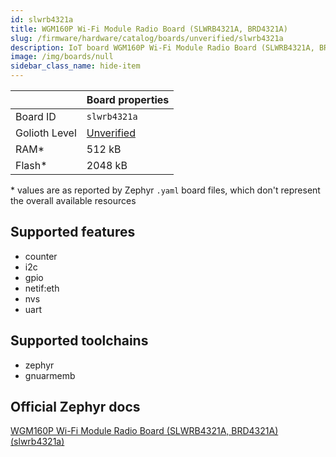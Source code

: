 ```yaml
---
id: slwrb4321a
title: WGM160P Wi-Fi Module Radio Board (SLWRB4321A, BRD4321A)
slug: /firmware/hardware/catalog/boards/unverified/slwrb4321a
description: IoT board WGM160P Wi-Fi Module Radio Board (SLWRB4321A, BRD4321A), compatible with Golioth at unverified level.
image: /img/boards/null
sidebar_class_name: hide-item
---
```


[//]: # (This is an auto-generated file, do not edit! Changes to it will be lost upon re-generation)



|                | Board properties     |
| -------------  | -------------------- |
| Board ID       | `slwrb4321a` |
| Golioth Level  | [Unverified](/firmware/hardware#unverified-boards) |
| RAM*           | 512 kB |
| Flash*         | 2048 kB |

\* values are as reported by Zephyr `.yaml` board files, which don't represent the overall available resources



## Supported features

* counter
* i2c
* gpio
* netif:eth
* nvs
* uart

## Supported toolchains

* zephyr
* gnuarmemb

## Official Zephyr docs

[WGM160P Wi-Fi Module Radio Board (SLWRB4321A, BRD4321A) (slwrb4321a)](https://docs.zephyrproject.org/latest/boards/silabs/radio_boards/slwrb4321a/doc/index.html)

